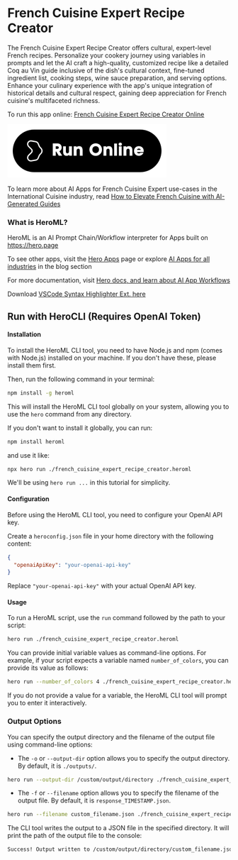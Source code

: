 # French Cuisine Expert Recipe Creator

The French Cuisine Expert Recipe Creator offers cultural, expert-level French recipes. Personalize your cookery journey using variables in prompts and let the AI craft a high-quality, customized recipe like a detailed Coq au Vin guide inclusive of the dish's cultural context, fine-tuned ingredient list, cooking steps, wine sauce preparation, and serving options. Enhance your culinary experience with the app's unique integration of historical details and cultural respect, gaining deep appreciation for French cuisine's multifaceted richness.

To run this app online: [French Cuisine Expert Recipe Creator Online](https://hero.page/app/french-cuisine-expert-recipe-creator-cultural-expert-level-french-recipes/4LaL2NuAN5e6785Hcznd)

[![Run French Cuisine Expert Recipe Creator Online](/assets/run.svg)](https://hero.page/app/french-cuisine-expert-recipe-creator-cultural-expert-level-french-recipes/4LaL2NuAN5e6785Hcznd)

To learn more about AI Apps for French Cuisine Expert use-cases in the International Cuisine industry, read [How to Elevate French Cuisine with AI-Generated Guides](https://hero.page/blog/ai/international-cuisine/how-to-elevate-french-cuisine-with-ai-generated-guides/171010)

### What is HeroML?
HeroML is an AI Prompt Chain/Workflow interpreter for Apps built on https://hero.page 

To see other apps, visit the [Hero Apps](https://hero.page/apps) page or explore [AI Apps for all industries](https://hero.page/blog) in the blog section

For more documentation, visit [Hero docs, and learn about AI App Workflows](https://hero.page/tutorials/introduction-to-heroml)

Download [VSCode Syntax Highlighter Ext. here](https://marketplace.visualstudio.com/items?itemName=hero-page.heroml)

## Run with HeroCLI (Requires OpenAI Token)

#### Installation

To install the HeroML CLI tool, you need to have Node.js and npm (comes with Node.js) installed on your machine. If you don't have these, please install them first. 

Then, run the following command in your terminal:

```bash
npm install -g heroml
```

This will install the HeroML CLI tool globally on your system, allowing you to use the `hero` command from any directory.

If you don't want to install it globally, you can run:

```bash
npm install heroml
```

and use it like:

```bash
npx hero run ./french_cuisine_expert_recipe_creator.heroml
```

We'll be using `hero run ...` in this tutorial for simplicity.

#### Configuration

Before using the HeroML CLI tool, you need to configure your OpenAI API key. 

Create a `heroconfig.json` file in your home directory with the following content:

```json
{
  "openaiApiKey": "your-openai-api-key"
}
```

Replace `"your-openai-api-key"` with your actual OpenAI API key.

#### Usage

To run a HeroML script, use the `run` command followed by the path to your script:

```bash
hero run ./french_cuisine_expert_recipe_creator.heroml
```

You can provide initial variable values as command-line options. For example, if your script expects a variable named `number_of_colors`, you can provide its value as follows:

```bash
hero run --number_of_colors 4 ./french_cuisine_expert_recipe_creator.heroml
```

If you do not provide a value for a variable, the HeroML CLI tool will prompt you to enter it interactively.

### Output Options

You can specify the output directory and the filename of the output file using command-line options:

- The `-o` or `--output-dir` option allows you to specify the output directory. By default, it is `./outputs/`.

```bash
hero run --output-dir /custom/output/directory ./french_cuisine_expert_recipe_creator.heroml
```

- The `-f` or `--filename` option allows you to specify the filename of the output file. By default, it is `response_TIMESTAMP.json`.

```bash
hero run --filename custom_filename.json ./french_cuisine_expert_recipe_creator.heroml
```

The CLI tool writes the output to a JSON file in the specified directory. It will print the path of the output file to the console:

```bash
Success! Output written to /custom/output/directory/custom_filename.json
```

